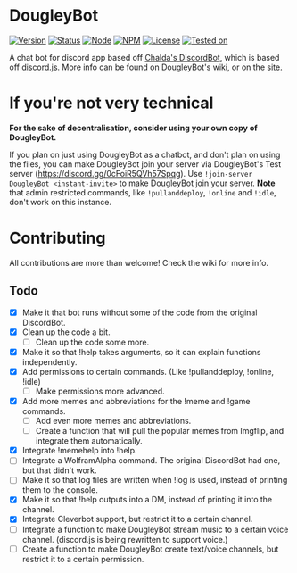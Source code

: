 # DougleyBot
[![Version](https://img.shields.io/badge/Version-1.3.1-green.svg?style=flat-square)](https://github.com/SteamingMutt/DougleyBot/releases)
[![Status](https://img.shields.io/badge/Status-Ready-green.svg?style=flat-square)]()
[![Node](https://img.shields.io/badge/Node-4.2.2-blue.svg?style=flat-square)](http://nodejs.org)
[![NPM](https://img.shields.io/badge/NPM-3.5.0-blue.svg?style=flat-square)](http://nodejs.org)
[![License](https://img.shields.io/badge/License-GNU-blue.svg?style=flat-square)]()
[![Tested on](https://img.shields.io/badge/Tested%20on-Windows%2010%2FUbuntu%2015.10-lightgrey.svg?style=flat-square)]()

A chat bot for discord app based off <a href="https://github.com/chalda/DiscordBot/">Chalda's DiscordBot</a>, which is based off <a href="https://github.com/hydrabolt/discord.js/">discord.js</a>.
More info can be found on DougleyBot's wiki, or on the [site.](http://steamingmutt.github.io/DougleyBot)

# If you're not very technical
**For the sake of decentralisation, consider using your own copy of DougleyBot.**

If you plan on just using DougleyBot as a chatbot, and don't plan on using the files, you can make DougleyBot join your server via DougleyBot's Test server (https://discord.gg/0cFoiR5QVh57Spqg). Use `!join-server DougleyBot <instant-invite>` to make DougleyBot join your server.
**Note** that admin restricted commands, like `!pullanddeploy`, `!online` and `!idle`, don't work on this instance.

# Contributing
All contributions are more than welcome!
Check the wiki for more info.

## Todo

- [x] Make it that bot runs without some of the code from the original DiscordBot.
- [x] Clean up the code a bit.
    - [ ] Clean up the code some more.
- [x] Make it so that !help takes arguments, so it can explain functions independently.
- [x] Add permissions to certain commands. (Like !pullanddeploy, !online, !idle)
    - [ ] Make permissions more advanced.
- [x] Add more memes and abbreviations for the !meme and !game commands.
    - [ ] Add even more memes and abbreviations.
    - [ ] Create a function that will pull the popular memes from Imgflip, and integrate them automatically.
- [x] Integrate !memehelp into !help.
- [ ] Integrate a WolframAlpha command. The original DiscordBot had one, but that didn't work.
- [ ] Make it so that log files are written when !log is used, instead of printing them to the console.
- [x] Make it so that !help outputs into a DM, instead of printing it into the channel.
- [x] Integrate Cleverbot support, but restrict it to a certain channel.
- [ ] Integrate a function to make DougleyBot stream music to a certain voice channel. (discord.js is being rewritten to support voice.)
- [ ] Create a function to make DougleyBot create text/voice channels, but restrict it to a certain permission.
